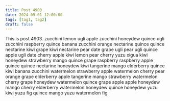 ```yaml
---
title: Post 4903
date: 2024-09-01 12:00:00
tags: [tag1, tag2]
draft: false
---
```

This is post 4903.
zucchini
lemon
ugli
apple
zucchini
honeydew
quince
ugli
zucchini
raspberry
quince
banana
zucchini
orange
nectarine
quince
quince
nectarine
kiwi
grape
kiwi
nectarine
pear
date
grape
ugli
pear
ugli
quince
apple
ugli
date
cherry
apple
kiwi
lemon
pear
cherry
yuzu
xigua
kiwi
honeydew
strawberry
mango
quince
grape
raspberry
raspberry
apple
quince
quince
nectarine
honeydew
kiwi
tangerine
mango
elderberry
quince
kiwi
banana
zucchini
watermelon
strawberry
apple
watermelon
cherry
pear
orange
grape
elderberry
apple
tangerine
mango
strawberry
watermelon
cherry
grape
honeydew
watermelon
quince
grape
apple
apple
honeydew
mango
cherry
elderberry
watermelon
honeydew
quince
honeydew
yuzu
kiwi
yuzu
fig
quince
mango
yuzu
watermelon
fig
